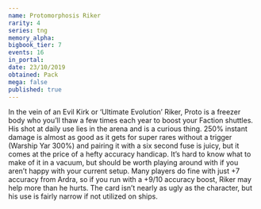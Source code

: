 ```yaml
---
name: Protomorphosis Riker
rarity: 4
series: tng
memory_alpha:
bigbook_tier: 7
events: 16
in_portal:
date: 23/10/2019
obtained: Pack
mega: false
published: true
---
```


In the vein of an Evil Kirk or ‘Ultimate Evolution’ Riker, Proto is a freezer body who you’ll thaw a few times each year to boost your Faction shuttles. His shot at daily use lies in the arena and is a curious thing. 250% instant damage is almost as good as it gets for super rares without a trigger (Warship Yar 300%) and pairing it with a six second fuse is juicy, but it comes at the price of a hefty accuracy handicap. It’s hard to know what to make of it in a vacuum, but should be worth playing around with if you aren’t happy with your current setup. Many players do fine with just +7 accuracy from Ardra, so if you run with a +9/10 accuracy boost, Riker may help more than he hurts. The card isn’t nearly as ugly as the character, but his use is fairly narrow if not utilized on ships.

